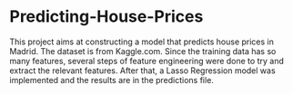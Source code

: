 # Predicting-House-Prices
This project aims at constructing a model that predicts house prices in Madrid. The dataset is from Kaggle.com. Since the training data has so many features, several steps of feature engineering were done to try and extract the relevant features. After that, a Lasso Regression model was implemented and the results are in the predictions file.
